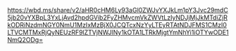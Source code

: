 https://wbd.ms/share/v2/aHR0cHM6Ly93aGl0ZWJvYXJkLm1pY3Jvc29mdC5jb20vYXBpL3YxLjAvd2hpdGVib2FyZHMvcmVkZWVtLzIyNDJjMjJkMTdiZjRkODRiNzdmNGY0NmU1MzIxMzBjX0JCQTcxNzYyLTEyRTAtNDJFMS1CMzI0LTVCMTMxRjQyNEUzRF9lZTVjNWJlNy1kOTA1LTRkMjgtYmNhYi1iOTYwODE1NmQ2ODg=
